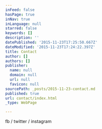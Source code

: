 ```yaml
---
inFeed: false
hasPage: true
inNav: true
inLanguage: null
starred: false
keywords: []
description: ''
datePublished: '2015-11-23T17:25:50.667Z'
dateModified: '2015-11-23T17:24:22.397Z'
title: Contact
author: []
authors: []
publisher:
  name: null
  domain: null
  url: null
  favicon: null
sourcePath: _posts/2015-11-23-contact.md
published: true
url: contact/index.html
_type: WebPage

---
```

fb / twitter / instagram